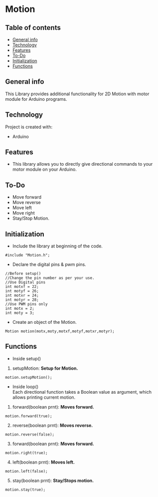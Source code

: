 # Motion

## Table of contents
* [General info](#general-info)
* [Technology](#technology)
* [Features](#features)
* [To-Do](#to-Do)
* [Initialization](#initialization)
* [Functions](#functions)

## General info
This Library provides additional functionality for 2D Motion with motor module for Arduino programs.

## Technology
Project is created with:
* Arduino

## Features
* This library allows you to directly give directional commands to your motor module on your Arduino.

## To-Do
* Move forward
* Move reverse
* Move left
* Move right
* Stay/Stop Motion.

## Initialization
* Include the library at beginning of the code.
```
#include "Motion.h";
```
* Declare the digital pins & pwm pins.
```
//Before setup()
//Change the pin number as per your use.
//Use Digital pins
int motxf = 22;
int motyf = 26;
int motxr = 24;
int motyr = 28;
//Use PWM pins only
int motx = 2;   
int moty = 3;
```
* Create an object of the Motion.
```
Motion motion(motx,moty,motxf,motyf,motxr,motyr);
```

## Functions
* Inside setup()<br>
1. setupMotion: <b>Setup for Motion.</b>
```
motion.setupMotion();
```
* Inside loop()<br>
Each directional function takes a Boolean value as argument, which allows printing current motion.<br>
1. forward(boolean prnt): <b>Moves forward. </b>
```
motion.forward(true);
```
2. reverse(boolean prnt): <b>Moves reverse. </b>
```
motion.reverse(false);
```
3. forward(boolean prnt): <b>Moves forward. </b>
```
motion.right(true);
```
4. left(boolean prnt): <b>Moves left. </b>
```
motion.left(false);
```
5. stay(boolean prnt): <b>Stay/Stops motion. </b>
```
motion.stay(true);
```
